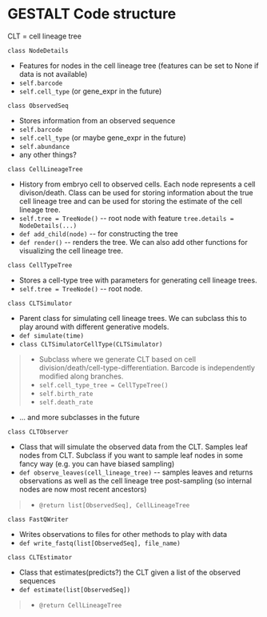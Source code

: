 # GESTALT Code structure

CLT = cell lineage tree

`class NodeDetails`
* Features for nodes in the cell lineage tree (features can be set to None if data is not available)
* `self.barcode`
* `self.cell_type` (or gene_expr in the future)

`class ObservedSeq`
* Stores information from an observed sequence
* `self.barcode`
* `self.cell_type` (or maybe gene_expr in the future)
* `self.abundance`
* any other things?

`class CellLineageTree`
* History from embryo cell to observed cells. Each node represents a cell divison/death. Class can be used for storing information about the true cell lineage tree and can be used for storing the estimate of the cell lineage tree.
* `self.tree = TreeNode()` -- root node with feature `tree.details = NodeDetails(...)`
* `def add_child(node)` -- for constructing the tree
* `def render()` -- renders the tree. We can also add other functions for visualizing the cell lineage tree.

`class CellTypeTree`
* Stores a cell-type tree with parameters for generating cell lineage trees.
* `self.tree = TreeNode()` -- root node.

`class CLTSimulator`
* Parent class for simulating cell lineage trees. We can subclass this to play around with different generative models.
* `def simulate(time)`
* `class CLTSimulatorCellType(CLTSimulator)`
> * Subclass where we generate CLT based on cell division/death/cell-type-differentiation. Barcode is independently modified along branches.
> * `self.cell_type_tree = CellTypeTree()`
> * `self.birth_rate`
> * `self.death_rate`
* ... and more subclasses in the future

`class CLTObserver`
* Class that will simulate the observed data from the CLT. Samples leaf nodes from CLT. Subclass if you want to sample leaf nodes in some fancy way (e.g. you can have biased sampling)
* `def observe_leaves(cell_lineage_tree)` -- samples leaves and returns observations as well as the cell lineage tree post-sampling (so internal nodes are now most recent ancestors)
> * `@return list[ObservedSeq], CellLineageTree`

`class FastQWriter`
* Writes observations to files for other methods to play with data
* `def write_fastq(list[ObservedSeq], file_name)`

`class CLTEstimator`
* Class that estimates(predicts?) the CLT given a list of the observed sequences
* `def estimate(list[ObservedSeq])`
> * `@return CellLineageTree`
